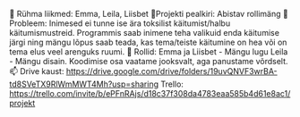 👋 Rühma liikmed: Emma, Leila, Liisbet 💞️Projekti pealkiri: Abistav rollimäng
👀 Probleem: Inimesed ei tunne ise ära toksilist käitumist/halbu käitumismustreid. Programmis saab inimene teha valikuid enda käitumise järgi ning mängu lõpus saab teada, kas tema/teiste käitumine on hea või on tema elus veel arenguks ruumi.
🌱 Rollid: Emma ja Liisbet - Mängu lugu Leila - Mängu disain. Koodimise osa vaatame jooksvalt, aga panustame võrdselt. 📫
Drive kaust: https://drive.google.com/drive/folders/19uvQNVF3wrBA-td8SVeTX9RlWmMWT4Mh?usp=sharing
Trello: https://trello.com/invite/b/ePFnRAjs/d18c37f308da4783eaa585b4d61e8ac1/projekt

